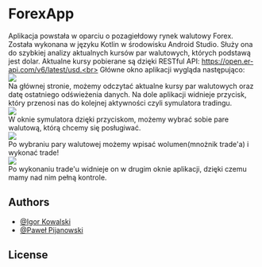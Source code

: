 # ForexApp
Aplikacja powstała w oparciu o pozagiełdowy rynek walutowy Forex. Została wykonana w języku Kotlin w środowisku Android Studio. Służy ona do szybkiej analizy aktualnych kursów par walutowych, których podstawą jest dolar. Aktualne kursy pobierane są dzięki RESTful API: https://open.er-api.com/v6/latest/usd.<br>
Główne okno aplikacji wygląda następująco:<br>
<image src="opisowefoty/maing.jpg"><br>
Na głównej stronie, możemy odczytać aktualne kursy par walutowych oraz datę ostatniego odświeżenia danych. Na dole aplikacji widnieje przycisk, który przenosi nas do kolejnej aktywności czyli symulatora tradingu.<br>
<image src="opisowefoty/tradeg.jpg"><br>
W oknie symulatora dzięki przyciskom, możemy wybrać sobie pare walutową, którą chcemy się posługiwać.<br>
<image src="opisowefoty/trade2g.jpg"><br>
Po wybraniu pary walutowej możemy wpisać wolumen(mnożnik trade'a) i wykonać trade!<br>
<image src="opisowefoty/trade3.jpg"><br>
Po wykonaniu trade'u widnieje on w drugim oknie aplikacji, dzięki czemu mamy nad nim pełną kontrole.


## Authors

- [@Igor Kowalski](https://github.com/Szwajcar0)
- [@Paweł Pijanowski](https://github.com/Hendi777)
## License
